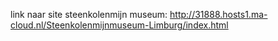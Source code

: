 link naar site steenkolenmijn museum: http://31888.hosts1.ma-cloud.nl/Steenkolenmijnmuseum-Limburg/index.html